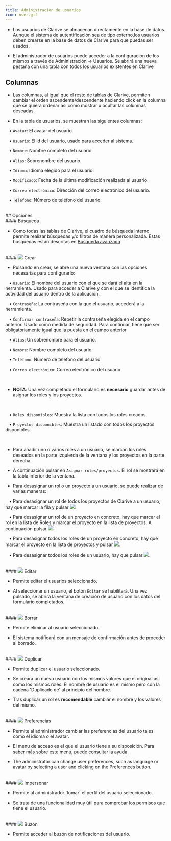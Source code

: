 ```yaml
---
title: Administracion de usuarios
icon: user.gif
---
```


* Los usuarios de Clarive se almacenan directamente en la base de datos. Aunque el sistema de autentificación sea de tipo externo,los usuarios deben crearse en la base de datos de Clarive para que puedas ser usados.

* El administrador de usuarios puede acceder a la configuración de los mismos a través de Administración → Usuarios. Se abrirá una nueva pestaña con una tabla con todos los usuarios existentes en Clarive


## Columnas

* Las columnas, al igual que el resto de tablas de Clarive, permiten cambiar el orden ascendente/descendente haciendo click en la columna que se quiera ordenar asi como mostrar u ocultar las columnas deseadas.<br />

* En la tabla de usuarios, se muestran las siguientes columnas: <br />

&nbsp; &nbsp;• `Avatar`: El avatar del usuario. <br />

&nbsp; &nbsp;• `Usuario`: El id del usuario, usado para acceder al sistema. <br />

&nbsp; &nbsp;• `Nombre`: Nombre completo del usuario. <br />

&nbsp; &nbsp;• `Alias`: Sobrenombre del usuario. <br />

&nbsp; &nbsp;• `Idioma`: Idioma elegido para el usuario. <br />

&nbsp; &nbsp;• `Modificado`: Fecha de la última modificación realizada al usuario. <br /> 

&nbsp; &nbsp;• `Correo electrónico`: Dirección del correo electrónico del usuario. <br />

&nbsp; &nbsp;• `Teléfono`: Número de teléfono del usuario. <br />


<br />
## Opciones

<br />
#### Búsqueda

* Como todas las tablas de Clarive, el cuadro de búsqueda interno permite realizar búsquedas y/o filtros de manera personalizada. Estas búsquedas están descritas en [Búsqueda avanzada](es/getting-started/search-syntax)

<br />
#### <img src="/static/images/icons/add.gif" /> Crear

* Pulsando en crear, se abre una nueva ventana con las opciones necesarias para configurarlo: <br />

&nbsp; &nbsp;• `Usuario`: El nombre del usuario con el que se dará el alta en la herramienta. Usado para acceder a Clarive y con el que se identifica la actividad del usuario dentro de la aplicación. <br />

&nbsp; &nbsp;• `Contraseña`: La contraseña con la que el usuario, accederá a la herramienta. <br />

&nbsp; &nbsp;• `Confirmar contraseña`: Repetir la contraseña elegida en el campo anterior. Usado como medida de seguridad. Para continuar, tiene que ser obligatoriamente igual que la puesta en el campo anterior <br />

&nbsp; &nbsp;• `Alias`: Un sobrenombre para el usuario. <br />

&nbsp; &nbsp;• `Nombre`: Nombre completo del usuario. <br />

&nbsp; &nbsp;• `Teléfono`: Número de teléfono del usuario. <br />

&nbsp; &nbsp;• `Correo electrónico`: Correo electrónico del usuario. <br />

<br />

* **NOTA**: Una vez completado el formulario es **necesario** guardar antes de asignar los roles y los proyectos. 

<br />

&nbsp; &nbsp;• `Roles disponibles`: Muestra la lista con todos los roles creados. <br />

&nbsp; &nbsp;• `Proyectos disponibles`: Muestra un listado con todos los proyectos disponibles. <br />

<br />

* Para añadir uno o varios roles a un usuario, se marcan los roles deseados en la parte izquierda de la ventana y los proyectos en la parte derecha.

* A continuación pulsar en `Asignar roles/proyectos`. El rol se mostrará en la tabla inferior de la ventana. 

* Para desasignar un rol o un proyecto a un usuario, se puede realizar de varias maneras: <br />

&nbsp; &nbsp;• Para desasignar un rol de todos los proyectos de Clarive a un usuario, hay que marcar la fila y pulsar <img src="/static/images/icons/delete_red.png" />. <br />

&nbsp; &nbsp;• Para desasignar un rol de un proyecto en concreto, hay que marcar el rol en la lista de Roles y marcar el proyecto en la lista de proyectos. A continuación pulsar <img src="/static/images/icons/key_delete.png" />. <br />

&nbsp; &nbsp;• Para desasignar todos los roles de un proyecto en concreto, hay que marcar el proyecto en la lista de proyectos y pulsar <img src="/static/images/icons/key_delete.png" />. <br />


&nbsp; &nbsp;• Para desasignar todos los roles de un usuario, hay que pulsar <img src="/static/images/icons/del_all.png" />.  <br />


<br />
#### <img src="/static/images/icons/edit.gif" /> Editar


* Permite editar el usuarios seleccionado.

* Al seleccionar un usuario, el botón `Editar` se habilitará. Una vez pulsado, se abrirá la ventana de creación de usuario con los datos del formulario completados.


<br />
#### <img src="/static/images/icons/delete_.png" /> Borrar

* Permite eliminar al usuario seleccionado. 

* El sistema notificará con un mensaje de confirmación antes de proceder al borrado.


<br />
#### <img src="/static/images/icons/copy.gif" /> Duplicar


* Permite duplicar el usuario seleccionado. 

* Se creará un nuevo usuario con los mismos valores que el original asi como los mismos roles. El nombre de usuario es el mismo pero con la cadena 'Duplicado de' al principio del nombre. 

* Tras duplicar un rol es **recomendable** cambiar el nombre y los valores del mismo.

<br />
#### <img src="/static/images/icons/prefs.png" /> Preferencias

* Permite al administrador cambiar las preferencias del usuario tales como el idioma o el avatar.

* El menu de acceso es el que el usuario tiene a su disposición. Para saber más sobre este menú, puede consultar [la ayuda](es/getting-started/prefs)


* The administrator can change user preferences, such as language or avatar by selecting a user and clicking on the Preferences button.

<br />
#### <img src="/static/images/icons/surrogate.png" /> Impersonar

* Permite al administrador 'tomar' el perfil del usuario seleccionado.

* Se trata de una funcionalidad muy útil para comprobar los permisos que tiene el usuario.

<br />
#### <img src="/static/images/icons/envelope.png" /> Buzón

* Permite acceder al buzón de notificaciones del usuario.